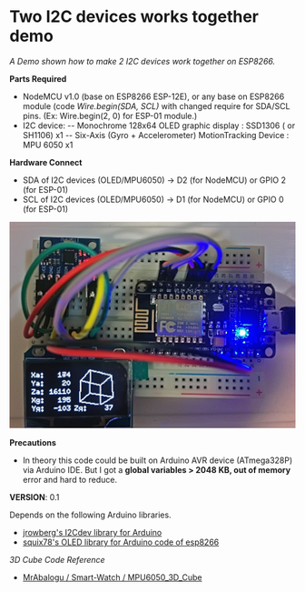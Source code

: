Two I2C devices works together demo 
=======
*A Demo shown how to make 2 I2C devices work together on ESP8266.*

**Parts Required**
- NodeMCU v1.0 (base on ESP8266 ESP-12E), or any base on ESP8266 module (code *Wire.begin(SDA, SCL)* with changed require for SDA/SCL pins. (Ex: Wire.begin(2, 0) for ESP-01 module.)
- I2C device: 
-- Monochrome 128x64 OLED graphic display : SSD1306 ( or SH1106) x1
-- Six-Axis (Gyro + Accelerometer) MotionTracking Device : MPU 6050 x1

**Hardware Connect**
- SDA of I2C devices (OLED/MPU6050) -> D2 (for NodeMCU) or GPIO 2 (for ESP-01)
- SCL of I2C devices (OLED/MPU6050) -> D1 (for NodeMCU) or GPIO 0 (for ESP-01)

![GitHub](https://github.com/benjenq/ESP8266_MPU6050_OLED_SSD1306/blob/master/ESP8266_MPU6050_OLED_SSD1306.JPG "icon,benjenq")

**Precautions**
- In theory this code could be built on Arduino AVR device (ATmega328P) via Arduino IDE. But I got a **global variables > 2048 KB, out of memory** error and hard to reduce.

**VERSION**:   0.1

Depends on the following Arduino libraries. 
- [jrowberg's I2Cdev library for Arduino](https://github.com/jrowberg/i2cdevlib/tree/master/Arduino/I2Cdev)
- [squix78's OLED library for Arduino code of esp8266](https://github.com/squix78/esp8266-oled-ssd1306)

*3D Cube Code Reference*
- [MrAbalogu / Smart-Watch / MPU6050_3D_Cube](https://github.com/MrAbalogu/Smart-Watch/blob/master/MPU6050_3D_Cube/MPU6050_3D_Cube.ino)
